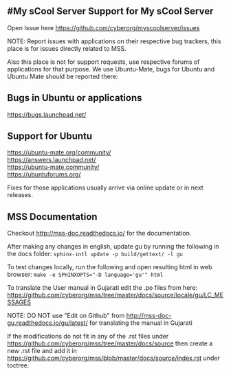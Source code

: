 #My sCool Server
Support for My sCool Server
---------------------------

Open Issue here https://github.com/cyberorg/myscoolserver/issues

NOTE: Report issues with applications on their respective bug trackers, this place is for issues directly related to MSS.

Also this place is not for support requests, use respective forums of applications for that purpose. We use Ubuntu-Mate, bugs for Ubuntu and Ubuntu Mate should be reported there:

Bugs in Ubuntu or applications
------------------------------
https://bugs.launchpad.net/

Support for Ubuntu
------------------
https://ubuntu-mate.org/community/  
https://answers.launchpad.net/  
https://ubuntu-mate.community/  
https://ubuntuforums.org/  

Fixes for those applications usually arrive via online update or in next releases.

MSS Documentation
-----------------
Checkout http://mss-doc.readthedocs.io/ for the documentation.

After making any changes in english, update gu by running the following in the docs folder:
    `sphinx-intl update -p build/gettext/ -l gu`

To test changes locally, run the following and open resulting html in web browser:
    `make -e SPHINXOPTS="-D language='gu'" html`

To translate the User manual in Gujarati edit the .po files from here: https://github.com/cyberorg/mss/tree/master/docs/source/locale/gu/LC_MESSAGES

NOTE: DO NOT use "Edit on Github" from http://mss-doc-gu.readthedocs.io/gu/latest/ for translating the manual in Gujarati

If the modifications do not fit in any of the .rst files under https://github.com/cyberorg/mss/tree/master/docs/source then create a new .rst file and add it in https://github.com/cyberorg/mss/blob/master/docs/source/index.rst under toctree.

